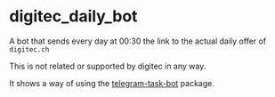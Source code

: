 # digitec_daily_bot

A bot that sends every day at 00:30 the link to the actual daily offer of `digitec.ch`

This is not related or supported by digitec in any way.

It shows a way of using the [telegram-task-bot](https://pypi.org/project/telegram-task-bot/) package.

